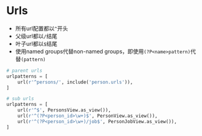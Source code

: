 # Urls

* 所有url配置都以`^`开头
* 父级url都以`/`结尾
* 叶子url都以`$`结尾
* 使用named groups代替non-named groups，即使用`(?P<name>pattern)`代替`(pattern)`

```python
# parent urls
urlpatterns = [
    url(r'^persons/', include('person.urls')),
]

# sub urls
urlpatterns = [
    url(r'^$', PersonsView.as_view()),
    url(r'^(?P<person_id>\w+)$', PersonView.as_view()),
    url(r'^(?P<person_id>\w+)/job$', PersonJobView.as_view()),
]
```
